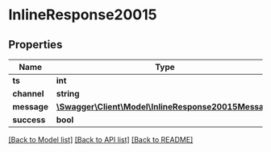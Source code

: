 # InlineResponse20015

## Properties
Name | Type | Description | Notes
------------ | ------------- | ------------- | -------------
**ts** | **int** |  | [optional] 
**channel** | **string** |  | [optional] 
**message** | [**\Swagger\Client\Model\InlineResponse20015Message**](InlineResponse20015Message.md) |  | [optional] 
**success** | **bool** |  | [optional] 

[[Back to Model list]](../../README.md#documentation-for-models) [[Back to API list]](../../README.md#documentation-for-api-endpoints) [[Back to README]](../../README.md)

